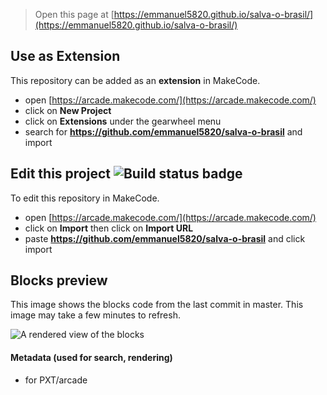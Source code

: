  


> Open this page at [https://emmanuel5820.github.io/salva-o-brasil/](https://emmanuel5820.github.io/salva-o-brasil/)

## Use as Extension

This repository can be added as an **extension** in MakeCode.

* open [https://arcade.makecode.com/](https://arcade.makecode.com/)
* click on **New Project**
* click on **Extensions** under the gearwheel menu
* search for **https://github.com/emmanuel5820/salva-o-brasil** and import

## Edit this project ![Build status badge](https://github.com/emmanuel5820/salva-o-brasil/workflows/MakeCode/badge.svg)

To edit this repository in MakeCode.

* open [https://arcade.makecode.com/](https://arcade.makecode.com/)
* click on **Import** then click on **Import URL**
* paste **https://github.com/emmanuel5820/salva-o-brasil** and click import

## Blocks preview

This image shows the blocks code from the last commit in master.
This image may take a few minutes to refresh.

![A rendered view of the blocks](https://github.com/emmanuel5820/salva-o-brasil/raw/master/.github/makecode/blocks.png)

#### Metadata (used for search, rendering)

* for PXT/arcade
<script src="https://makecode.com/gh-pages-embed.js"></script><script>makeCodeRender("{{ site.makecode.home_url }}", "{{ site.github.owner_name }}/{{ site.github.repository_name }}");</script>
